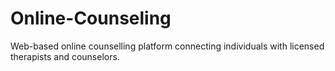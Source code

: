 # Online-Counseling
Web-based online counselling platform connecting individuals with licensed therapists and counselors.
